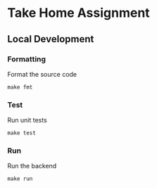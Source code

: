 # Take Home Assignment
## Local Development
### Formatting
Format the source code

```make fmt```
### Test
Run unit tests

```make test```

### Run
Run the backend

```make run```
